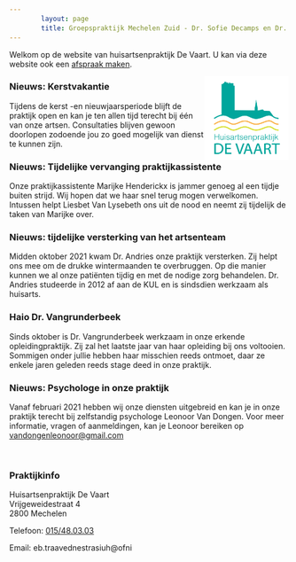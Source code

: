 ```yaml
---
        layout: page
        title: Groepspraktijk Mechelen Zuid - Dr. Sofie Decamps en Dr. Sofie Van Tongelen
---
```


Welkom op de website van huisartsenpraktijk De Vaart. U kan via deze website ook een <a href="https://www.introlution.be/clientwebsites/doctorwebsite_2/logincustom.aspx?domain=huisartsendevaart.be" target="_blank">afspraak maken</a>. 

<img src="/images/Logo_RGB.png" width="30%" align="right"/>

### Nieuws: Kerstvakantie

Tijdens de kerst -en nieuwjaarsperiode blijft de praktijk open en kan je ten allen tijd terecht bij één van onze artsen.  Consultaties blijven gewoon doorlopen zodoende jou zo goed mogelijk van dienst te kunnen zijn.

### Nieuws: Tijdelijke vervanging praktijkassistente

Onze praktijkassistente Marijke Henderickx is jammer genoeg al een tijdje buiten strijd. Wij hopen dat we haar snel terug mogen verwelkomen. Intussen helpt Liesbet Van Lysebeth ons uit de nood en neemt zij tijdelijk de taken van Marijke over.
### Nieuws: tijdelijke versterking van het artsenteam

Midden oktober 2021 kwam Dr. Andries onze praktijk versterken. Zij helpt ons mee om de drukke wintermaanden te overbruggen. Op die manier kunnen we al onze patiënten tijdig en met de nodige zorg behandelen. Dr. Andries studeerde in 2012 af aan de KUL en is sindsdien werkzaam als huisarts.


### Haio Dr. Vangrunderbeek

Sinds oktober is Dr. Vangrunderbeek werkzaam in onze erkende opleidingpraktijk. Zij zal het laatste jaar van haar opleiding bij ons voltooien. Sommigen onder jullie hebben haar misschien reeds ontmoet, daar ze enkele jaren geleden reeds stage deed in onze praktijk.

### Nieuws: Psychologe in onze praktijk

Vanaf februari 2021 hebben wij onze diensten uitgebreid en kan je in onze praktijk terecht bij zelfstandig psychologe Leonoor Van Dongen. Voor meer informatie, vragen of aanmeldingen, kan je Leonoor bereiken op vandongenleonoor@gmail.com

<br>

### Praktijkinfo

<p>
Huisartsenpraktijk De Vaart<br>
Vrijgeweidestraat 4<br>
2800 Mechelen<br>
</p>
<p>
Telefoon: <a href="tel:015/48.03.03">015/48.03.03</a>
</p>

<p>
Email: <span class="doeeensraar">eb.traavednestrasiuh@ofni</span>
</p>